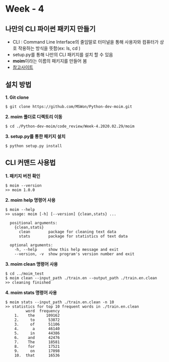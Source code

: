 # Week - 4
## 나만의 CLI 파이썬 패키지 만들기
- CLI : Command Line Interface의 줄임말로 터미널을 통해 사용자와 컴퓨터가 상호 작용하는 방식을 뜻함(ex: ls, cd )
- setup.py를 통해 나만의 CLI 패키지를 설치 할 수 있음
- **moim**이라는 이름의 패키지를 만들어 봄 
- [참고사이트](https://sjquant.tistory.com/18)

## 설치 방법
**1. Git clone**
```
$ git clone https://github.com/MSWon/Python-dev-moim.git 
```
**2. moim 폴더로 디렉토리 이동**
```
$ cd ./Python-dev-moim/code_review/Week-4.2020.02.29/moim
```
**3. setup.py를 통한 패키지 설치**
```
$ python setup.py install
```
## CLI 커맨드 사용법
**1. 패키지 버전 확인**
```
$ moim --version
>> moim 1.0.0
```
**2. moim help 명령어 사용**
```
$ moim --help
>> usage: moim [-h] [--version] {clean,stats} ...

  positional arguments:
    {clean,stats}
      clean        package for cleaning text data
      stats        package for statistics of text data

  optional arguments:
    -h, --help     show this help message and exit
    --version, -v  show program's version number and exit
```
**3. moim clean 명령어 사용**
```
$ cd ../moim_test
$ moim clean --input_path ./train.en --output_path ./train.en.clean
>> cleaning finished
```
**4. moim stats 명령어 사용**
```
$ moim stats --input_path ./train.en.clean -n 10
>> statistics for top 10 frequent words in ./train.en.clean
         word  frequency
    1.    the     109162
    2.     to      53872
    3.     of      51106
    4.      a      46140
    5.     in      44386
    6.    and      42476
    7.    The      18581
    8.    for      17521
    9.     on      17098
    10.  that      16536
```
